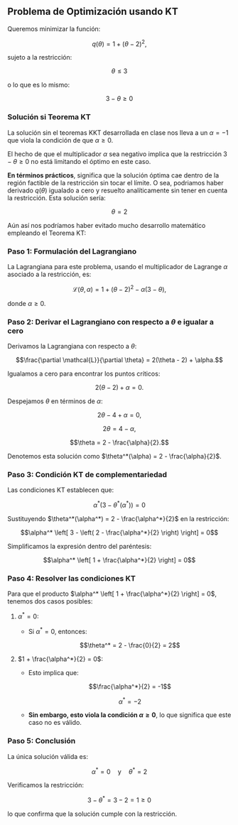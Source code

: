 ## Problema de Optimización usando KT

Queremos minimizar la función:
```math
q(\theta) = 1 + (\theta - 2)^2,
```
sujeto a la restricción:

```math
    \theta\leq 3
```

o lo que es lo mismo:

```math
3 - \theta \geq 0
```

### Solución si Teorema KT

La solución sin el teoremas KKT desarrollada en clase nos lleva a un $\alpha=-1$ que viola la condición de que $\alpha\geq 0$.

El hecho de que el multiplicador $\alpha$ sea negativo implica que la restricción $3 - \theta \geq 0$ no está limitando el óptimo en este caso. 

**En términos prácticos**, significa que la solución óptima cae dentro de la región factible de la restricción sin tocar el límite. O sea, podriamos haber derivado $q(\theta)$ igualado a cero y resuelto analíticamente sin tener en cuenta la restricción. Esta solución sería:

```math
    \theta=2
```

Aún así nos podríamos haber evitado mucho desarrollo matemático empleando el Teorema KT:

### Paso 1: Formulación del Lagrangiano

La Lagrangiana para este problema, usando el multiplicador de Lagrange $\alpha$ asociado a la restricción, es:
```math
\mathcal{L}(\theta, \alpha) = 1 + (\theta - 2)^2 - \alpha (3 - \theta),
```
donde $\alpha \geq 0$.

### Paso 2: Derivar el Lagrangiano con respecto a $\theta$ e igualar a cero

Derivamos la Lagrangiana con respecto a $\theta$:
```math
\frac{\partial \mathcal{L}}{\partial \theta} = 2(\theta - 2) + \alpha.
```

Igualamos a cero para encontrar los puntos críticos:
```math
2(\theta - 2) + \alpha = 0.
```

Despejamos $\theta$ en términos de $\alpha$:
```math
2\theta - 4 + \alpha = 0,
```
```math
2\theta = 4 - \alpha,
```
```math
\theta = 2 - \frac{\alpha}{2}.
```

Denotemos esta solución como $\theta^*(\alpha) = 2 - \frac{\alpha}{2}$.

### Paso 3: Condición KT de complementariedad

Las condiciones KT establecen que:
```math
\alpha^* (3 - \theta^*(\alpha^*)) = 0
```

Sustituyendo $\theta^*(\alpha^*) = 2 - \frac{\alpha^*}{2}$ en la restricción:

```math
\alpha^* \left[ 3 - \left( 2 - \frac{\alpha^*}{2} \right) \right] = 0
```

Simplificamos la expresión dentro del paréntesis:
```math
\alpha^* \left[ 1 + \frac{\alpha^*}{2} \right] = 0
```

### Paso 4: Resolver las condiciones KT

Para que el producto $\alpha^* \left[ 1 + \frac{\alpha^*}{2} \right] = 0$, tenemos dos casos posibles:

1. $\alpha^* = 0$:
   - Si $\alpha^* = 0$, entonces:
     ```math
     \theta^* = 2 - \frac{0}{2} = 2
     ```

2. $1 + \frac{\alpha^*}{2} = 0$:
   - Esto implica que:
     ```math
     \frac{\alpha^*}{2} = -1
     ```
     ```math
     \alpha^* = -2
     ```
   - **Sin embargo, esto viola la condición $\alpha \geq 0$**, lo que significa que este caso no es válido.

### Paso 5: Conclusión

La única solución válida es:
```math
\alpha^* = 0 \quad \text{y} \quad \theta^* = 2
```

Verificamos la restricción:
```math
3 - \theta^* = 3 - 2 = 1 \geq 0
```
lo que confirma que la solución cumple con la restricción.

